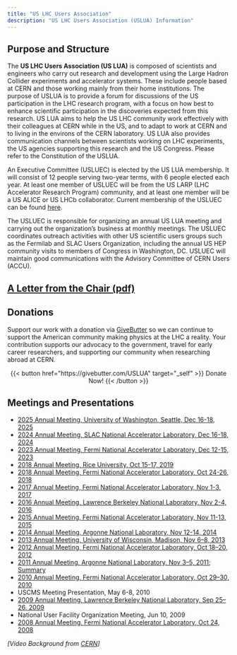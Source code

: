 ```yaml
---
title: "US LHC Users Association"
description: "US LHC Users Association (USLUA) Information"
---
```



## Purpose and Structure

The **US LHC Users Association (US LUA)** is composed of scientists and engineers who carry out research and development using the Large Hadron Collider experiments and accelerator systems. These include people based at CERN and those working mainly from their home institutions. The purpose of USLUA is to provide a forum for discussions of the US participation in the LHC research program, with a focus on how best to enhance scientific participation in the discoveries expected from this research. US LUA aims to help the US LHC community work effectively with their colleagues at CERN while in the US, and to adapt to work at CERN and to living in the environs of the CERN laboratory. US LUA also provides communication channels between scientists working on LHC experiments, the US agencies supporting this research and the US Congress. Please refer to the Constitution of the USLUA.


An Executive Committee (USLUEC) is elected by the US LUA membership. It will consist of 12 people serving two-year terms, with 6 people elected each year. At least one member of USLUEC will be from the US LARP (LHC Accelerator Research Program) community, and at least one member will be a US ALICE or US LHCb collaborator. Current membership of the USLUEC can be found [here](about).

The USLUEC is responsible for organizing an annual US LUA meeting and carrying out the organization’s business at monthly meetings. The USLUEC coordinates outreach activities with other US scientific users groups such as the Fermilab and SLAC Users Organization, including the annual US HEP community visits to members of Congress in Washington, DC. USLUEC will maintain good communications with the Advisory Committee of CERN Users (ACCU).

## [A Letter from the Chair (pdf)](USLUAOrganizationandActivities_Brief052015Update.pdf)

## Donations

Support our work with a donation via [GiveButter](https://givebutter.com/USLUA) so we can continue to support the American community making physics at the LHC a reality. Your contribution supports our advocacy to the government, travel for early career researchers, and supporting our community when researching abroad at CERN.

<center>
{{< button href="https://givebutter.com/USLUA" target="_self" >}}
Donate Now!
{{< /button >}}
</center>


## Meetings and Presentations

* [2025 Annual Meeting, University of Washington, Seattle, Dec 16-18, 2025](https://indico.cern.ch/event/1572204/)
* [2024 Annual Meeting, SLAC National Accelerator Laboratory, Dec 16-18, 2024](https://indico.slac.stanford.edu/event/9140/overview)
* [2023 Annual Meeting, Fermi National Accelerator Laboratory, Dec 12-15, 2023](https://indico.fnal.gov/event/61746/)
* [2018 Annual Meeting, Rice University, Oct 15-17, 2019](https://indico.cern.ch/event/844493/)
* [2018 Annual Meeting, Fermi National Accelerator Laboratory, Oct 24-26, 2018](https://indico.fnal.gov/event/17566/)
* [2017 Annual Meeting, Fermi National Accelerator Laboratory, Nov 1-3, 2017](https://indico.fnal.gov/conferenceDisplay.py?confId=15068)
* [2016 Annual Meeting, Lawrence Berkeley National Laboratory, Nov 2-4, 2016](https://indico.cern.ch/event/561618/)
* [2015 Annual Meeting, Fermi National Accelerator Laboratory, Nov 11-13, 2015](http://indico.fnal.gov/event/uslua2015)
* [2014 Annual Meeting, Argonne National Laboratory, Nov 12-14, 2014](https://indico.fnal.gov/event/24886/)
* [2013 Annual Meeting, University of Wisconsin, Madison, Nov 6–8, 2013](http://agenda.hep.wisc.edu//conferenceDisplay.py?confId=757)
* [2012 Annual Meeting, Fermi National Accelerator Laboratory, Oct 18–20, 2012](https://indico.fnal.gov/conferenceDisplay.py?confId=5830)
* [2011 Annual Meeting, Argonne National Laboratory, Nov 3–5, 2011](https://indico.fnal.gov/conferenceDisplay.py?confId=5830); [Summary](http://www.fnal.gov/pub/today/archive_2011/today11-11-16_LHCUsersReadMore.html)
* [2010 Annual Meeting, Fermi National Accelerator Laboratory, Oct 29–30, 2010](http://indico.cern.ch/conferenceDisplay.py?confId=104297)
* USCMS Meeting Presentation, May 6-8, 2010
* [2009 Annual Meeting, Lawrence Berkeley National Laboratory, Sep 25–26, 2009](https://www.fnal.gov/pub/today/archive/archive_2009/today09-10-15.html)
* National User Facility Organization Meeting, Jun 10, 2009
* [2008 Annual Meeting, Fermi National Accelerator Laboratory, Oct 24, 2008](http://indico.cern.ch/conferenceDisplay.py?confId=38226)




*[Video Background from [CERN](https://videos.cern.ch/record/2299938)]*